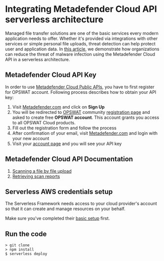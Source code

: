 # Integrating Metadefender Cloud API serverless architecture

Managed file transfer solutions are one of the basic services every modern application needs to offer. Whether it's provided via integrations with other services or simple personal file uploads, threat detection can help protect user and application data. In [this article](https://opswat.com/blog/how-integrate-metadefender-cloud-api-serverless-architecture), we demonstrate how organizations can reduce the threat of malware infection using the Metadefender Cloud API in a serverless architecture.

## Metadefender Cloud API Key

In order to use [Metadefender Cloud Public APIs](https://www.metadefender.com/public-api#!/about), you have to first register for OPSWAT account. Following process describes how to obtain your API key:

1. Visit [Metadefender.com](https://www.metadefender.com/) and click on **Sign Up**
2. You will be redirected to [OPSWAT](https://www.opswat.com/) community [registration page](https://go.opswat.com/communityRegistration) and asked to create free **OPSWAT account**. This account grants you access to all OPSWAT Cloud products.
3. Fill out the registration form and follow the process
4. After confirmation of your email, visit [Metadefender.com](https://www.metadefender.com/) and login with your new account
5. Visit your [account page](https://www.metadefender.com/account/#!/) and you will see your API key

## Metadefender Cloud API Documentation

1. [Scanning a file by file upload](https://www.metadefender.com/public-api#!/scanning-a-file-by-file-upload)
2. [Retrieving scan reports](https://www.metadefender.com/public-api#!/retrieve-scan-report-using-data-id)

## Serverless AWS credentials setup

The Serverless Framework needs access to your cloud provider's account so that it can create and manage resources on your behalf.

Make sure you've completed their [basic setup](https://serverless.com/framework/docs/providers/aws/guide/credentials#amazon-web-services) first.

## Run the code

```
> git clone
> npm install
$ serverless deploy
```
